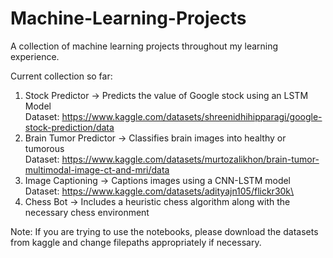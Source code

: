 # Machine-Learning-Projects
A collection of machine learning projects throughout my learning experience.

Current collection so far: 
  1.  Stock Predictor -> Predicts the value of Google stock using an LSTM Model\
      Dataset: https://www.kaggle.com/datasets/shreenidhihipparagi/google-stock-prediction/data
  2.  Brain Tumor Predictor -> Classifies brain images into healthy or tumorous\
      Dataset: https://www.kaggle.com/datasets/murtozalikhon/brain-tumor-multimodal-image-ct-and-mri/data
  3.  Image Captioning -> Captions images using a CNN-LSTM model\
      Dataset: https://www.kaggle.com/datasets/adityajn105/flickr30k\
4. Chess Bot -> Includes a heuristic chess algorithm along with the necessary chess environment

Note: If you are trying to use the notebooks, please download the datasets from kaggle and change filepaths appropriately if necessary.
